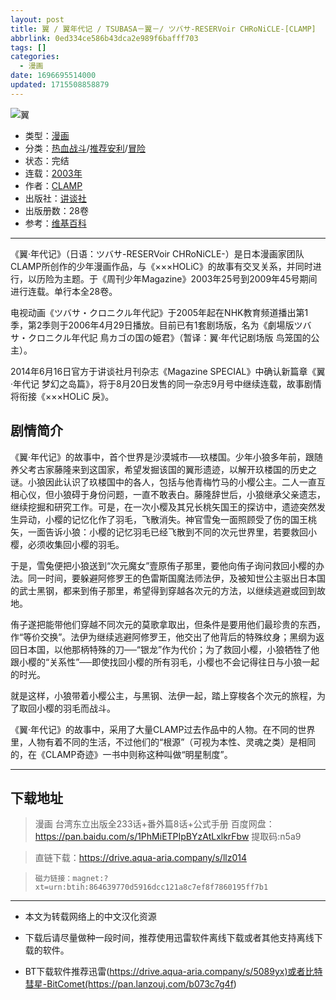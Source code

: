 ```yaml
---
layout: post
title: 翼 / 翼年代记 / TSUBASA－翼－/ ツバサ-RESERVoir CHRoNiCLE-[CLAMP]
abbrlink: 0ed334ce586b43dca2e989f6bafff703
tags: []
categories:
  - 漫画
date: 1696695514000
updated: 1715508858879
---
```


![翼](https://jsd.cdn.zzko.cn/gh/shuiwudengli/images@master/v2-c121325efa274c5164a29121c01b3f8a_r.25o00qkqz6zk.webp)

- 类型：[漫画](/index.php/category/漫画)
- 分类：[热血战斗](/index.php/category/热血战斗)/[推荐安利](/index.php/category/推荐安利)/[冒险](/index.php/category/冒险)
- 状态：完结
- 连载：[2003年](/index.php/category/2003年)
- 作者：[CLAMP](/index.php/category/CLAMP)
- 出版社：[讲谈社](/index.php/category/讲谈社)
- 出版册数：28卷
- 参考：[维基百科](https://zh.wikipedia.org/wiki/TSUBASA翼)

***

《翼·年代记》（日语：ツバサ-RESERVoir CHRoNiCLE-）是日本漫画家团队CLAMP所创作的少年漫画作品，与《×××HOLiC》的故事有交叉关系，并同时进行，以历险为主题。于《周刊少年Magazine》2003年25号到2009年45号期间进行连载。单行本全28卷。

电视动画《ツバサ・クロニクル年代記》于2005年起在NHK教育频道播出第1季，第2季则于2006年4月29日播放。目前已有1套剧场版，名为《劇場版ツバサ・クロニクル年代記 鳥カゴの国の姫君》（暂译：翼·年代记剧场版 鸟笼国的公主）。

2014年6月16日官方于讲谈社月刊杂志《Magazine SPECIAL》中确认新篇章《翼·年代记 梦幻之岛篇》，将于8月20日发售的同一杂志9月号中继续连载，故事剧情将衔接《×××HOLiC 戾》。

## 剧情简介

《翼·年代记》的故事中，首个世界是沙漠城市──玖楼国。少年小狼多年前，跟随养父考古家藤隆来到这国家，希望发掘该国的翼形遗迹，以解开玖楼国的历史之谜。小狼因此认识了玖楼国中的各人，包括与他青梅竹马的小樱公主。二人一直互相心仪，但小狼碍于身份问题，一直不敢表白。藤隆辞世后，小狼继承父亲遗志，继续挖掘和研究工作。可是，在一次小樱及其兄长桃矢国王的探访中，遗迹突然发生异动，小樱的记忆化作了羽毛，飞散消失。神官雪兔一面照顾受了伤的国王桃矢，一面告诉小狼：小樱的记忆羽毛已经飞散到不同的次元世界里，若要救回小樱，必须收集回小樱的羽毛。

于是，雪兔便把小狼送到“次元魔女”壹原侑子那里，要他向侑子询问救回小樱的办法。同一时间，要躲避阿修罗王的色雷斯国魔法师法伊，及被知世公主驱出日本国的武士黑钢，都来到侑子那里，希望得到穿越各次元的方法，以继续逃避或回到故地。

侑子遂把能带他们穿越不同次元的莫歌拿取出，但条件是要用他们最珍贵的东西，作“等价交换”。法伊为继续逃避阿修罗王，他交出了他背后的特殊纹身；黑纲为返回日本国，以他那柄特殊的刀──“银龙”作为代价；为了救回小樱，小狼牺牲了他跟小樱的“关系性”──即使找回小樱的所有羽毛，小樱也不会记得往日与小狼一起的时光。

就是这样，小狼带着小樱公主，与黑钢、法伊一起，踏上穿梭各个次元的旅程，为了取回小樱的羽毛而战斗。

《翼·年代记》的故事中，采用了大量CLAMP过去作品中的人物。在不同的世界里，人物有着不同的生活，不过他们的“根源”（可视为本性、灵魂之类）是相同的，在《CLAMP奇迹》一书中则称这种叫做“明星制度”。

***

## 下载地址

> 漫画 台湾东立出版全233话+番外篇8话+公式手册
> 百度网盘：<https://pan.baidu.com/s/1PhMiETPIpBYzAtLxlkrFbw> 提取码:n5a9

> 直链下载：<https://drive.aqua-aria.company/s/llz014>

> `磁力链接：magnet:?xt=urn:btih:864639770d5916dcc121a8c7ef8f7860195ff7b1`

***

- 本文为转载网络上的中文汉化资源

- 下载后请尽量做种一段时间，推荐使用迅雷软件离线下载或者其他支持离线下载的软件。

- BT下载软件推荐迅雷(<https://drive.aqua-aria.company/s/5089yx)或者比特彗星-BitComet(https://pan.lanzouj.com/b073c7g4f>)
